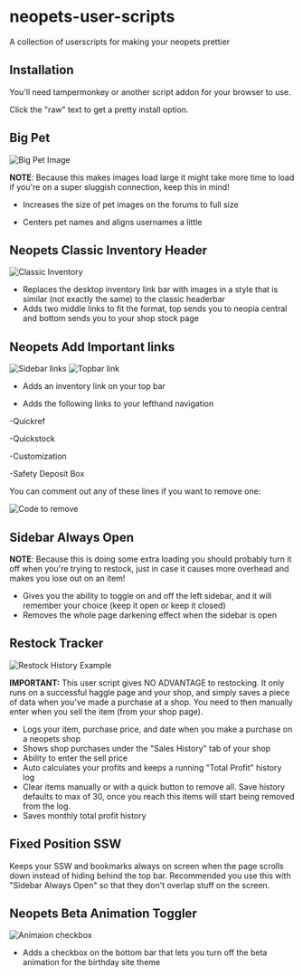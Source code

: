 # neopets-user-scripts
A collection of userscripts for making your neopets prettier

## Installation

You'll need tampermonkey or another script addon for your browser to use.

Click the "raw" text to get a pretty install option.

## Big Pet
![Big Pet Image](https://i.imgur.com/1J1lTTr.png)

**NOTE**: Because this makes images load large it might take more time to load if you're on a super sluggish connection, keep this in mind!

* Increases the size of pet images on the forums to full size

* Centers pet names and aligns usernames a little

## Neopets Classic Inventory Header
![Classic Inventory](https://i.imgur.com/LRAON6O.png)
* Replaces the desktop inventory link bar with images in a style that is similar (not exactly the same) to the classic headerbar 
* Adds two middle links to fit the format, top sends you to neopia central and bottom sends you to your shop stock page
## Neopets Add Important links

![Sidebar links](https://i.imgur.com/NsBWvUv.png)
![Topbar link](https://i.imgur.com/nIFr7km.png)

* Adds an inventory link on your top bar

* Adds the following links to your lefthand navigation

-Quickref

-Quickstock

-Customization

-Safety Deposit Box

You can comment out any of these lines if you want to remove one:

![Code to remove](https://i.imgur.com/AXZzJ6X.png)

## Sidebar Always Open

**NOTE**: Because this is doing some extra loading you should probably turn it off when you're trying to restock, just in case it causes more overhead and makes you lose out on an item!

* Gives you the ability to toggle on and off the left sidebar, and it will remember your choice (keep it open or keep it closed)
* Removes the whole page darkening effect when the sidebar is open

## Restock Tracker
![Restock History Example](https://i.imgur.com/kdVOX07.png)

**IMPORTANT:** This user script gives NO ADVANTAGE to restocking. It only runs on a successful haggle page and your shop, and simply saves a piece of data when you've made a purchase at a shop.
You need to then manually enter when you sell the item (from your shop page).

* Logs your item, purchase price, and date when you make a purchase on a neopets shop
* Shows shop purchases under the "Sales History" tab of your shop
* Ability to enter the sell price
* Auto calculates your profits and keeps a running "Total Profit" history log
* Clear items manually or with a quick button to remove all. Save history defaults to max of 30, once you reach this items will start being removed from the log.
* Saves monthly total profit history

## Fixed Position SSW
Keeps your SSW and bookmarks always on screen when the page scrolls down instead of hiding behind the top bar. 
Recommended you use this with "Sidebar Always Open" so that they don't overlap stuff on the screen.

## Neopets Beta Animation Toggler

![Animaion checkbox](https://i.imgur.com/L4DWHnN.png)

* Adds a checkbox on the bottom bar that lets you turn off the beta animation for the birthday site theme